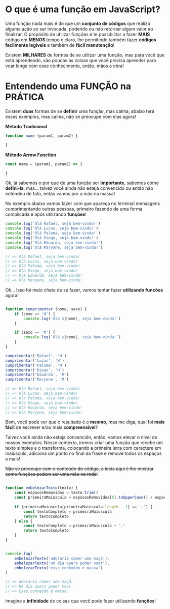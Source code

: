 # O que é uma função em JavaScript?

Uma função nada mais é do que um **conjunto de códigos** que realiza alguma ação ao ser invocada, podendo ou não retornar algum valor ao finalizar. O propósito de utilizar funções é te possibilitar a fazer **MAIS** código em **MENOS** tempo e claro, lhe permitindo também fazer **códigos facilmente legíveis** e também de **fácil manutenção**!

Existem **MILHARES** de formas de se utilizar uma função, mas para você que está aprendendo, são poucas as coisas que você precisa aprender para voar longe com esse conhecimento, então, mãos a obra!

# Entendendo uma FUNÇÃO na PRÁTICA

Existem **duas** formas de se **definir** uma função, mas calma, abaixo terá esses exemplos, mas calma, não se preocupe com elas agora!

**Método Tradicional** 
```javascript
function name (param1, param2) {

}
```

**Método Arrow Function** 
```javascript
const name = (param1, param2) => {

}
```

Ok, já sabemos o por que de uma função ser **importante**, sabemos como **defini-la**, mas... talvez você ainda não esteja convencido ou então não entendeu de fato, então vamos por a mão na massa!

No exemplo abaixo vamos fazer com que apareça no terminal mensagens cumprimentando outras pessoas, primeiro fazendo de uma forma complicada e após utilizando **funções**!

```javascript
console.log('Olá Rafael, seja bem-vindo!')
console.log('Olá Lucas, seja bem-vindo!')
console.log('Olá Paloma, seja bem-vinda!')
console.log('Olá Diego, seja bem-vindo!')
console.log('Olá Eduarda, seja bem-vinda!')
console.log('Olá Maryane, seja bem-vinda!')

// => Olá Rafael, seja bem-vindo!
// => Olá Lucas, seja bem-vindo!
// => Olá Paloma, seja bem-vinda!
// => Olá Diego, seja bem-vindo!
// => Olá Eduarda, seja bem-vinda!
// => Olá Maryane, seja bem-vinda!

```

Ok... Isso foi meio chato de se fazer, vamos tentar fazer **utilizando funcões** agora!

```javascript

function cumprimentar (nome, sexo) {
    if (sexo == 'H') {
        console.log(`Olá ${nome}, seja bem-vindo!`)
    }

    if (sexo == 'M') {
        console.log(`Olá ${nome}, seja bem-vinda!`)
    }
}

cumprimentar('Rafael', 'H')
cumprimentar('Lucas', 'H')
cumprimentar('Paloma', 'M')
cumprimentar('Diego', 'H')
cumprimentar('Eduarda', 'M')
cumprimentar('Maryane', 'M')

// => Olá Rafael, seja bem-vindo!
// => Olá Lucas, seja bem-vindo!
// => Olá Paloma, seja bem-vinda!
// => Olá Diego, seja bem-vindo!
// => Olá Eduarda, seja bem-vinda!
// => Olá Maryane, seja bem-vinda!
``` 
Bom, você pode ver que o resultado é o **mesmo**, mas me diga, qual foi **mais fácil** de escrever e/ou mais **compreensível**?

Talvez você ainda não esteja convencido, então, vamos elevar o nível de nossos exemplos.
Nesse contexto, iremos criar uma função que recebe um texto simples e o transforma, colocando a primeira letra com caractere em maiúsculo, adiciona um ponto no final da frase e remove todos os espaços a mais!

~~Não se preocupe com o conteúdo do código, a ideia aqui é lhe mostrar como funções podem ser uma mão na roda!~~

```javascript

function embelezarTexto(texto) {
    const espacosRemovidos = texto.trim()
    const primeiraMaiuscula = espacosRemovidos[0].toUpperCase() + espacosRemovidos.substring(1)
    
    if (primeiraMaiuscula[primeiraMaiuscula.length - 1] == '.') {
        const textoCompleto = primeiraMaiuscula
        return textoCompleto
    } else {
        const textoCompleto = primeiraMaiuscula + "."
        return textoCompleto
    }
}


console.log(
    embelezarTexto('adoraria comer uma maçã'),
    embelezarTexto('um dia quero poder voar'),
    embelezarTexto('esse conteúdo é massa')
)

// => Adoraria comer uma maçã.
// => Um dia quero poder voar.
// => Esse conteúdo é massa.
```

Imagine a **infinidade** de coisas que você pode fazer utilizando **funções**!
